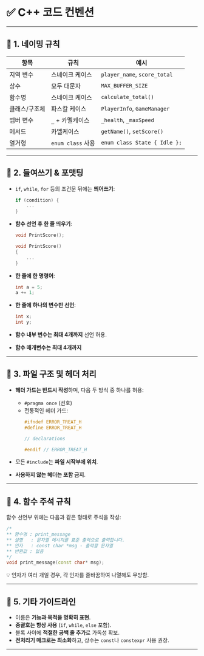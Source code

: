 # ✅ C++ 코드 컨벤션

---

## 📌 1. 네이밍 규칙

| 항목            | 규칙                | 예시                          |
|-----------------|---------------------|-------------------------------|
| 지역 변수       | 스네이크 케이스     | `player_name`, `score_total` |
| 상수            | 모두 대문자         | `MAX_BUFFER_SIZE`            |
| 함수명          | 스네이크 케이스     | `calculate_total()`          |
| 클래스/구조체   | 파스칼 케이스       | `PlayerInfo`, `GameManager`  |
| 멤버 변수       | `_` + 카멜케이스    | `_health`, `_maxSpeed`       |
| 메서드          | 카멜케이스          | `getName()`, `setScore()`    |
| 열거형          | `enum class` 사용   | `enum class State { Idle };` |

---

## 📌 2. 들여쓰기 & 포맷팅

- `if`, `while`, `for` 등의 조건문 뒤에는 **띄어쓰기**:

  ```cpp
  if (condition) {
      ...
  }
  ```

- **함수 선언 후 한 줄 띄우기**:

  ```cpp
  void PrintScore();

  void PrintScore()
  {
      ...
  }
  ```

- **한 줄에 한 명령어**:

  ```cpp
  int a = 5;
  a += 1;
  ```

- **한 줄에 하나의 변수만 선언**:

  ```cpp
  int x;
  int y;
  ```

- **함수 내부 변수는 최대 4개까지** 선언 허용.

- **함수 매개변수는 최대 4개까지**

---

## 📌 3. 파일 구조 및 헤더 처리

- **헤더 가드는 반드시 작성**하며, 다음 두 방식 중 하나를 허용:

  - `#pragma once` (선호)
  - 전통적인 헤더 가드:
    ```cpp
    #ifndef ERROR_TREAT_H
    #define ERROR_TREAT_H

    // declarations

    #endif // ERROR_TREAT_H
    ```

- 모든 `#include`는 **파일 시작부에 위치**.
- **사용하지 않는 헤더는 포함 금지**.

---

## 📌 4. 함수 주석 규칙

함수 선언부 위에는 다음과 같은 형태로 주석을 작성:

```cpp
/*
** 함수명 : print_message
** 설명   : 문자열 메시지를 표준 출력으로 출력합니다.
** 인자   : const char *msg - 출력할 문자열
** 반환값 : 없음
*/
void print_message(const char* msg);
```

💡 인자가 여러 개일 경우, 각 인자를 줄바꿈하여 나열해도 무방함.

---

## 📌 5. 기타 가이드라인

- 이름은 **기능과 목적을 명확히 표현**.
- **중괄호는 항상 사용** (`if`, `while`, `else` 포함).
- 블록 사이에 **적절한 공백 줄 추가**로 가독성 확보.
- **전처리기 매크로는 최소화**하고, 상수는 `const`나 `constexpr` 사용 권장.

---
